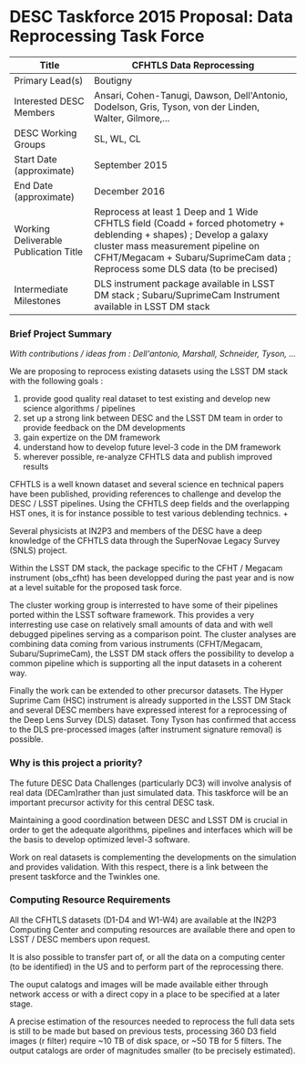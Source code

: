 ﻿# DESC Taskforce 2015 Proposal: Data Reprocessing Task Force

| Title|CFHTLS Data Reprocessing|
|----------|-------------------------|
| Primary Lead(s)                       | Boutigny |                                  |---------------------------------------|--------------------------------------------------------------|
| Interested DESC Members               | Ansari, Cohen-Tanugi, Dawson, Dell'Antonio, Dodelson, Gris, Tyson, von der Linden, Walter, Gilmore,...
| DESC Working Groups                   | SL, WL, CL                                              |---------------------------------------|--------------------------------------------------------------|
| Start Date (approximate)              | September 2015                                                     |---------------------------------------|--------------------------------------------------------------|
| End Date (approximate)                | December 2016                                                     |---------------------------------------|-----------------------------------------------------------|
| Working Deliverable Publication Title | Reprocess at least 1 Deep and 1 Wide CFHTLS field (Coadd + forced photometry + deblending + shapes) ; Develop a galaxy cluster mass measurement pipeline on CFHT/Megacam + Subaru/SuprimeCam data ; Reprocess some DLS data (to be precised)|
| Intermediate Milestones               |DLS instrument package available in LSST DM stack  ; Subaru/SuprimeCam Instrument available in LSST DM stack |--------------------------------|--------------------------------------------------------------|


### Brief Project Summary

*With contributions / ideas from : Dell'antonio, Marshall, Schneider, Tyson, ...*

We are proposing to reprocess existing datasets using the LSST DM stack with the following goals :

1. provide good quality real dataset to test existing and develop new science algorithms / pipelines
2. set up a strong link between DESC and the LSST DM team in order to provide feedback on the DM developments
3. gain expertize on the DM framework
4. understand how to develop future level-3 code in the DM framework
5. wherever possible, re-analyze CFHTLS data and publish improved results  

CFHTLS is a well known dataset and several science en technical papers have been published, providing references to challenge and develop the DESC / LSST pipelines. Using the CFHTLS deep fields and the overlapping HST ones, it is for instance possible to test various deblending technics. +

Several physicists at IN2P3 and members of the DESC have a deep knowledge of the CFHTLS data through the SuperNovae Legacy Survey (SNLS) project. 

Within the LSST DM stack, the package specific to the CFHT / Megacam instrument (obs_cfht) has been developped during the past year and is now at a level suitable for the proposed task force.

The cluster working group is interrested to have some of their pipelines ported within the LSST software framework. This provides a very interresting use case on relatively small amounts of data and with well debugged pipelines serving as a comparison point. The cluster analyses are combining data coming from various instruments (CFHT/Megacam, Subaru/SuprimeCam), the LSST DM stack offers the possibility to develop a common pipeline which is supporting all the input datasets in a coherent way.

Finally the work can be extended to other precursor datasets. The Hyper Suprime Cam (HSC) instrument is already supported in the LSST DM Stack and several DESC members have expressed interest for a reprocessing of the Deep Lens Survey (DLS) dataset. Tony Tyson has confirmed that access to the DLS pre-processed images (after instrument signature removal) is possible.

### Why is this project a priority?

The future DESC Data Challenges (particularly DC3) will involve analysis of real data (DECam)rather than just simulated data. This taskforce will be an important precursor activity for this central DESC task.

Maintaining a good coordination between DESC and LSST DM is crucial in order to get the adequate algorithms, pipelines and interfaces which will be the basis to develop optimized level-3 software.

Work on real datasets is complementing the developments on the simulation and provides validation. With this respect, there is a link between the present taskforce and the Twinkles one.


### Computing Resource Requirements

All the CFHTLS datasets (D1-D4 and W1-W4) are available at the IN2P3 Computing Center and computing resources are available there and open to LSST / DESC members upon request. 

It is also possible to transfer part of, or all the data on a computing center (to be identified) in the US and to perform part of the reprocessing there.

The ouput calatogs and images will be made available either through network access or with a direct copy in a place to be specified at a later stage.

A precise estimation of the resources needed to reprocess the full data sets is still to be made but based on previous tests, processing 360 D3 field images (r filter) require ~10 TB of disk space, or ~50 TB for 5 filters. The output catalogs are order of magnitudes smaller (to be precisely estimated). 
